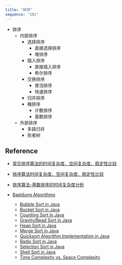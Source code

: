 ```yaml
---
title: "排序"
sequence: "101"
---
```


- 排序
    - 内部排序
        - 选择排序
            - 直接选择排序
            - 堆排序
        - 插入排序
            - 直接插入排序
            - 希尔排序
        - 交换排序
            - 冒泡排序
            - 快速排序
        - 归并排序
        - 桶排序
            - 计数排序
            - 基数排序
    - 外部排序
        - 多路归并
        - 败者树

## Reference

- [常见排序算法的时间复杂度、空间复杂度、稳定性比较](https://blog.csdn.net/qq_44665944/article/details/100937670)
- [排序算法时间复杂度、空间复杂度、稳定性比较](https://blog.csdn.net/pange1991/article/details/85460755)
- [排序算法-基数排序的时间复杂度分析](https://blog.csdn.net/shengqianfeng/article/details/100080699)

- [Baeldung Algorithms](https://www.baeldung.com/category/algorithms)
    - [Bubble Sort in Java](https://www.baeldung.com/java-bubble-sort)
    - [Bucket Sort in Java](https://www.baeldung.com/java-bucket-sort)
    - [Counting Sort in Java](https://www.baeldung.com/java-counting-sort)
    - [Gravity/Bead Sort in Java](https://www.baeldung.com/java-gravity-bead-sort)
    - [Heap Sort in Java](https://www.baeldung.com/java-heap-sort)
    - [Merge Sort in Java](https://www.baeldung.com/java-merge-sort)
    - [Quicksort Algorithm Implementation in Java](https://www.baeldung.com/java-quicksort)
    - [Radix Sort in Java](https://www.baeldung.com/java-radix-sort)
    - [Selection Sort in Java](https://www.baeldung.com/java-selection-sort)
    - [Shell Sort in Java](https://www.baeldung.com/java-shell-sort)
    - [Time Complexity vs. Space Complexity](https://www.baeldung.com/cs/time-vs-space-complexity)
